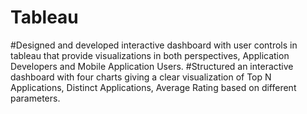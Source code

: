# Tableau
#Designed and developed interactive dashboard with user controls in tableau that provide visualizations in both perspectives, Application Developers and Mobile Application Users.
#Structured an interactive dashboard with four charts giving a clear visualization of Top N Applications, Distinct Applications, Average Rating based on different parameters.
